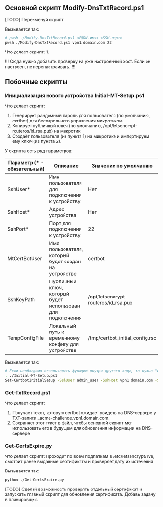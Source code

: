 ## Основной скрипт Modify-DnsTxtRecord.ps1
[TODO] Переименуй скрипт

Вызывается так:
```bash
# pwsh ./Modify-DnsTxtRecord.ps1 <FQDN-имя> <SSH-порт>
pwsh ./Modify-DnsTxtRecord.ps1 vpn1.domain.com 22
```

Что делает скрипт:
1.

!!! Сюда нужно добавить проверку на уже настроенный хост. Если он настроен, не перенастраивать. !!!

## Побочные скрипты 

### Инициализация нового устройства Initial-MT-Setup.ps1

Что делает скрипт:
1. Генерирует рандомный пароль для пользователя (по умолчанию, certbot) для беспарольного управления микротиком.
2. Копирует публичный ключ (по умолчанию, /opt/letsencrypt-routeros/id_rsa.pub) на микротик.
3. Создаёт пользователя (из пункта 1) на микротике и импортируем ему ключ (из пункта 2).

У скрипта есть ряд параметров:

| Параметр (* - обязательный)   | Описание                                      	        | Значение по умолчанию                 |
|-------------------------------|-----------------------------------------------------------|---------------------------------------|
| SshUser*                      | Имя пользователя для подключения к устройству 	        | Нет                                   |
| SshHost*                      | Адрес устройства                              	        | Нет                                   |
| SshPort*                      | Порт для подключения к устройству             	        | 22                                    |
| MtCertBotUser                 | Имя пользователя, который будет создан на устройстве	    | certbot                               |
| SshKeyPath                    | Публичный ключ, который будет использован для подключения	| /opt/letsencrypt-routeros/id_rsa.pub  |
| TempConfigFile                | Локальный путь к временному конфигу для устройства    	| /tmp/certbot_initial_config.rsc       |

Вызывается так:
```bash
# Если необходимо использовать функцию внутри другого кода, то нужно "импортировать" файл через dot-нотацию
. ./Initial-MT-Setup.ps1
Set-CertbotInitialSetup -SshUser admin_user -SshHost vpn1.domain.com -SshPort 2222
```

### Get-TxtRecord.ps1

Что делает скрипт:
1. Получает текст, которую certbot ожидает увидеть на DNS-сервере у ТХТ-записи _acme-challenge.vpn1.domain.com.
2. Сохраняет этот текст в файл, чтобы основной скрипт мог использовать его в будущем для обновления информации на DNS-сервере

### Get-CertsExpire.py

Что делает скрипт:
Проходит по всем подпапкам в /etc/letsencrypt/live, смотрит ранее выданные сертификаты и проверяет дату их истечения

Вызывается так:
```bash
python ./Get-CertsExpire.py
```

[TODO]
Сделай возможность проверять отдельный сертификат и запускать главный скрипт для обновления сертификата. Добавь задачу в планировщик.